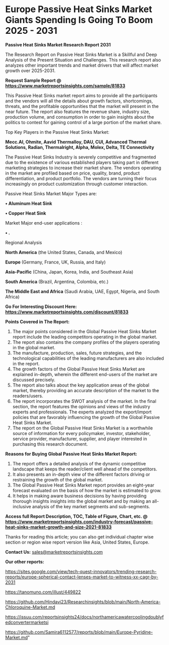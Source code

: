 # Europe Passive Heat Sinks Market Giants Spending Is Going To Boom 2025 - 2031

<strong>Passive Heat Sinks Market Research Report 2031</strong>

The Research Report on Passive Heat Sinks Market is a Skillful and Deep Analysis of the Present Situation and Challenges. This research report also analyzes other important trends and market drivers that will affect market growth over 2025-2031.

<strong>Request Sample Report @ <a href=https://www.marketreportsinsights.com/sample/81833>https://www.marketreportsinsights.com/sample/81833</a></strong>

This Passive Heat Sinks market report aims to provide all the participants and the vendors will all the details about growth factors, shortcomings, threats, and the profitable opportunities that the market will present in the near future. The report also features the revenue share, industry size, production volume, and consumption in order to gain insights about the politics to contest for gaining control of a large portion of the market share.

Top Key Players in the Passive Heat Sinks Market:

<strong>Mecc.Al, Ohmite, Aavid Thermalloy, DAU, CUI, Advanced Thermal Solutions, Radian, Thermalright, Alpha, Molex, Delta, TE Connectivity</strong>

The Passive Heat Sinks Industry is severely competitive and fragmented due to the existence of various established players taking part in different marketing strategies to increase their market share. The vendors operating in the market are profiled based on price, quality, brand, product differentiation, and product portfolio. The vendors are turning their focus increasingly on product customization through customer interaction.

Passive Heat Sinks Market Major Types are:

<strong>• Aluminum Heat Sink

• Copper Heat Sink</strong>

Market Major end-user applications :

<strong>• .</strong>

Regional Analysis

</u><strong><b>North America</b></strong> (the United States, Canada, and Mexico)

<strong><b>Europe </b></strong>(Germany, France, UK, Russia, and Italy)

<strong><b>Asia-Pacific</b></strong> (China, Japan, Korea, India, and Southeast Asia)

<strong><b>South America</b></strong> (Brazil, Argentina, Colombia, etc.)

<strong><b>The Middle East and Africa</b></strong> (Saudi Arabia, UAE, Egypt, Nigeria, and South Africa)

<strong>Go For Interesting Discount Here: <a href=https://www.marketreportsinsights.com/discount/81833>https://www.marketreportsinsights.com/discount/81833</a></strong>

<strong>Points Covered in The Report:</strong>
<ol>
  <li>The major points considered in the Global Passive Heat Sinks Market report include the leading competitors operating in the global market.</li>
  <li>The report also contains the company profiles of the players operating in the global market.</li>
  <li>The manufacture, production, sales, future strategies, and the technological capabilities of the leading manufacturers are also included in the report.</li>
  <li>The growth factors of the Global Passive Heat Sinks Market are explained in-depth, wherein the different end-users of the market are discussed precisely.</li>
  <li>The report also talks about the key application areas of the global market, thereby providing an accurate description of the market to the readers/users.</li>
  <li>The report incorporates the SWOT analysis of the market. In the final section, the report features the opinions and views of the industry experts and professionals. The experts analyzed the export/import policies that are favorably influencing the growth of the Global Passive Heat Sinks Market.</li>
  <li>The report on the Global Passive Heat Sinks Market is a worthwhile source of information for every policymaker, investor, stakeholder, service provider, manufacturer, supplier, and player interested in purchasing this research document.</li>
</ol>
<strong>Reasons for Buying Global Passive Heat Sinks Market Report:</strong>

<ol>
  <li>The report offers a detailed analysis of the dynamic competitive landscape that keeps the reader/client well ahead of the competitors.</li>
  <li>It also presents an in-depth view of the different factors driving or restraining the growth of the global market.</li>
  <li>The Global Passive Heat Sinks Market report provides an eight-year forecast evaluated on the basis of how the market is estimated to grow.</li>
  <li>It helps in making aware business decisions by having providing thorough insights insights into the global market and by making an all-inclusive analysis of the key market segments and sub-segments.</li>
</ol>
<strong>Access full Report Description, TOC, Table of Figure, Chart, etc. @ <a href=https://www.marketreportsinsights.com/industry-forecast/passive-heat-sinks-market-growth-and-size-2021-81833>https://www.marketreportsinsights.com/industry-forecast/passive-heat-sinks-market-growth-and-size-2021-81833</a></strong>


Thanks for reading this article; you can also get individual chapter wise section or region wise report version like Asia, United States, Europe.

<strong>Contact Us:</strong>
sales@marketreportsinsights.com

<strong>Our other reports:</strong>

<a href=https://sites.google.com/view/tech-quest-innovators/trending-research-reports/europe-spherical-contact-lenses-market-to-witness-xx-cagr-by-2031>https://sites.google.com/view/tech-quest-innovators/trending-research-reports/europe-spherical-contact-lenses-market-to-witness-xx-cagr-by-2031</a>

<a href=https://tanomuno.com/illust/449822>https://tanomuno.com/illust/449822</a>

<a href=https://github.com/Hindavi23/Researchinsights/blob/main/North-America-Chloroquine-Market.md>https://github.com/Hindavi23/Researchinsights/blob/main/North-America-Chloroquine-Market.md</a>

<a href=https://issuu.com/reportsinsights24/docs/northamericawatercoolingdoublyfedconvertermarketsi>https://issuu.com/reportsinsights24/docs/northamericawatercoolingdoublyfedconvertermarketsi</a>

<a href=https://github.com/Samira6112577/reports/blob/main/Europe-Pyridine-Market.md>https://github.com/Samira6112577/reports/blob/main/Europe-Pyridine-Market.md</a>"
